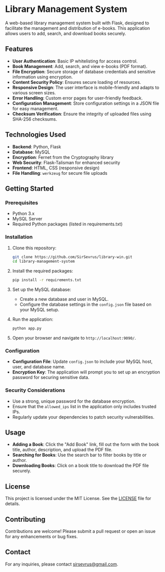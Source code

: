 # Library Management System

A web-based library management system built with Flask, designed to facilitate the management and distribution of e-books. This application allows users to add, search, and download books securely.

## Features

- **User Authentication**: Basic IP whitelisting for access control.
- **Book Management**: Add, search, and view e-books (PDF format).
- **File Encryption**: Secure storage of database credentials and sensitive information using encryption.
- **Content Security Policy**: Ensures secure loading of resources.
- **Responsive Design**: The user interface is mobile-friendly and adapts to various screen sizes.
- **Error Handling**: Custom error pages for user-friendly feedback.
- **Configuration Management**: Store configuration settings in a JSON file for easy management.
- **Checksum Verification**: Ensure the integrity of uploaded files using SHA-256 checksums.

## Technologies Used

- **Backend**: Python, Flask
- **Database**: MySQL
- **Encryption**: Fernet from the Cryptography library
- **Web Security**: Flask-Talisman for enhanced security
- **Frontend**: HTML, CSS (responsive design)
- **File Handling**: `werkzeug` for secure file uploads

## Getting Started

### Prerequisites

- Python 3.x
- MySQL Server
- Required Python packages (listed in requirements.txt)

### Installation

1. Clone this repository:

   ```bash
   git clone https://github.com/SirSevrus/library-win.git
   cd library-management-system
   ```

2. Install the required packages:

   ```bash
   pip install -r requirements.txt
   ```

3. Set up the MySQL database:
   - Create a new database and user in MySQL.
   - Configure the database settings in the `config.json` file based on your MySQL setup.

4. Run the application:

   ```bash
   python app.py
   ```

5. Open your browser and navigate to `http://localhost:9090/`.

### Configuration

- **Configuration File**: Update `config.json` to include your MySQL host, user, and database name.
- **Encryption Key**: The application will prompt you to set up an encryption password for securing sensitive data.

### Security Considerations

- Use a strong, unique password for the database encryption.
- Ensure that the `allowed_ips` list in the application only includes trusted IPs.
- Regularly update your dependencies to patch security vulnerabilities.

## Usage

- **Adding a Book**: Click the "Add Book" link, fill out the form with the book title, author, description, and upload the PDF file.
- **Searching for Books**: Use the search bar to filter books by title or author.
- **Downloading Books**: Click on a book title to download the PDF file securely.

## License

This project is licensed under the MIT License. See the [LICENSE](LICENSE) file for details.

## Contributing

Contributions are welcome! Please submit a pull request or open an issue for any enhancements or bug fixes.

## Contact

For any inquiries, please contact sirsevrus@gmail.com.